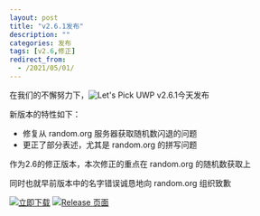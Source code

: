 ```yaml
---
layout: post
title: "v2.6.1发布"
description: ""
categories: 发布
tags: [v2.6,修正]
redirect_from:
  - /2021/05/01/
---
```


在我们的不懈努力下，![**Let's Pick UWP v2.6.1**](https://img.shields.io/badge/Let's%20Pick%20UWP-2.6.1-orange)今天发布

新版本的特性如下：
- 修复从 random.org 服务器获取随机数闪退的问题
- 更正了部分表述，尤其是 random.org 的拼写问题

作为2.6的修正版本，本次修正的重点在 random.org 的随机数获取上

同时也就早前版本中的名字错误诚恳地向 random.org 组织致歉

[![立即下载](https://img.shields.io/badge/立即下载-NOW-E1FFFF.svg?logo=data:image/png;base64,iVBORw0KGgoAAAANSUhEUgAAABQAAAAXCAYAAAALHW+jAAAAvElEQVQ4je2U0Q3CMAxEL4gBGIEV2KAjdISO0E1gg47CCF2BDcoGjw8SVLUmNlKR+OAkK4l1ebITJQlQQGMeT54xBYHFlDzjLkL7RPug7xIFRlsOK9ryOYer37+UP1CS1Ofw1EvqVllgGUWDkSvrwcgJMIGdAZ1vnsO6CNCCWvMVrABboHGgS1mwBmhLO1Og0mplmWEeeA36DvbiJCDyTo95vFU8SM/PIfzwHSF9+ce+bgFMwCTpsAVM0v0BS624ECI69eAAAAAASUVORK5CYII=)](https://github.com/Techy-Wu/Let-s_Pick_UWP/releases/download/2.6.1/release_.full_package.zip)
[![Release 页面](https://img.shields.io/badge/Github-Release-008B8B.svg?logo=github)](https://github.com/Techy-Wu/Let-s_Pick_UWP/releases/2.6.1)
